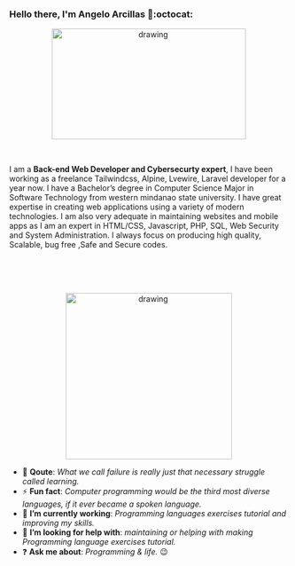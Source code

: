 ### Hello there, I'm Angelo Arcillas 👋:octocat:



<p align="center">
  <img src="https://octodex.github.com/images/nyantocat.gif" alt="drawing" width="350" height="200"/>
</p>

<br>

I am a **Back-end Web Developer and Cybersecurty expert**, I have been working as a freelance Tailwindcss, Alpine, Lvewire, Laravel developer for a year now. I have a Bachelor’s degree in Computer Science Major in Software Technology from western mindanao state university. I have great expertise in creating web applications using a variety of modern technologies. I am also very adequate in maintaining websites and mobile apps as I am an expert in HTML/CSS, Javascript, PHP, SQL, Web Security and System Administration. I always focus on producing high quality, Scalable, bug free ,Safe and Secure codes.

<br><br><br>
  
<p align="center">
  <img src="https://octodex.github.com/images/Fintechtocat.png" alt="drawing" width="300"/>
</p>


- :muscle: **Qoute**: _What we call failure is really just that necessary struggle called learning._
- :zap: **Fun fact**: _Computer programming would be the third most diverse languages, if it ever became a spoken language._
- :telescope: **I’m currently working**: _Programming languages exercises tutorial and improving my skills._
- :two_men_holding_hands: **I’m looking for help with**: _maintaining or helping with making Programming language exercises tutorial._
- :question: **Ask me about**: _Programming & life._ :wink:
